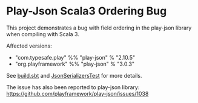 # Play-Json Scala3 Ordering Bug

This project demonstrates a bug with field ordering in the play-json library when compiling with Scala 3.

Affected versions:
* "com.typesafe.play" %% "play-json" % "2.10.5"
* "org.playframework" %% "play-json" % "3.0.3"

See [build.sbt](build.sbt) and [JsonSerializersTest](src/test/scala/JsonSerializersTest.scala) for more details.

The issue has also been reported to play-json library: https://github.com/playframework/play-json/issues/1038
